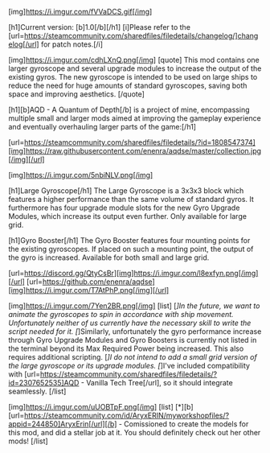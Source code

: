 [img]https://i.imgur.com/fVVaDCS.gif[/img]

[h1]Current version: [b]1.0[/b][/h1]
[i]Please refer to the [url=https://steamcommunity.com/sharedfiles/filedetails/changelog/]changelog[/url] for patch notes.[/i]

[img]https://i.imgur.com/cdhLXnQ.png[/img]
[quote]
This mod contains one larger gyroscope and several upgrade modules to increase the output of the existing gyros. The new gyroscope is intended to be used on large ships to reduce the need for huge amounts of standard gyroscopes, saving both space and improving aesthetics.
[/quote]

[h1][b]AQD - A Quantum of Depth[/b] is a project of mine, encompassing multiple small and larger mods aimed at improving the gameplay experience and eventually overhauling larger parts of the game:[/h1]

[url=https://steamcommunity.com/sharedfiles/filedetails/?id=1808547374][img]https://raw.githubusercontent.com/enenra/aqdse/master/collection.jpg[/img][/url]

[img]https://i.imgur.com/5nbiNLV.png[/img]

[h1]Large Gyroscope[/h1]
The Large Gyroscope is a 3x3x3 block which features a higher performance than the same volume of standard gyros. It furthermore has four upgrade module slots for the new Gyro Upgrade Modules, which increase its output even further. Only available for large grid.

[h1]Gyro Booster[/h1]
The Gyro Booster features four mounting points for the existing gyroscopes. If placed on such a mounting point, the output of the gyro is increased. Available for both small and large grid.

[url=https://discord.gg/QtyCsBr][img]https://i.imgur.com/l8exfyn.png[/img][/url]
[url=https://github.com/enenra/aqdse][img]https://i.imgur.com/T7AtPhP.png[/img][/url]

[img]https://i.imgur.com/7Yen2BR.png[/img]
[list]
[*]In the future, we want to animate the gyroscopes to spin in accordance with ship movement. Unfortunately neither of us currently have the necessary skill to write the script needed for it.
[*]Similarly, unfortunately the gyro performance increase through Gyro Upgrade Modules and Gyro Boosters is currently not listed in the terminal beyond its Max Required Power being increased. This also requires additional scripting.
[*]I do not intend to add a small grid version of the large gyroscope or its upgrade modules.
[*]I've included compatibility with [url=https://steamcommunity.com/sharedfiles/filedetails/?id=2307652535]AQD - Vanilla Tech Tree[/url], so it should integrate seamlessly.
[/list]

[img]https://i.imgur.com/uUOBTpF.png[/img]
[list]
[*][b][url=https://steamcommunity.com/id/AryxERIN/myworkshopfiles/?appid=244850]AryxErin[/url][/b] - Comissioned to create the models for this mod, and did a stellar job at it. You should definitely check out her other mods!
[/list]